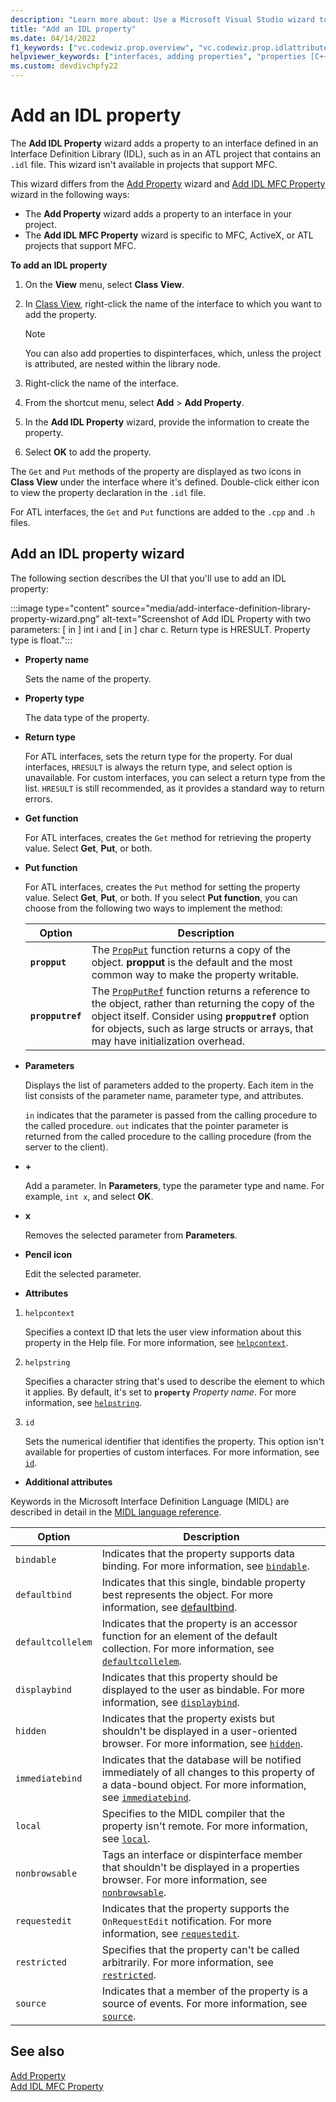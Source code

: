 ```yaml
---
description: "Learn more about: Use a Microsoft Visual Studio wizard to add an IDL property to an IDL interface in your project"
title: "Add an IDL property"
ms.date: 04/14/2022
f1_keywords: ["vc.codewiz.prop.overview", "vc.codewiz.prop.idlattributes"]
helpviewer_keywords: ["interfaces, adding properties", "properties [C++], adding to interfaces", "names, add property wizard", "IDL attributes", "stock properties, about stock properties", "stock properties"]
ms.custom: devdivchpfy22
---
```

# Add an IDL property

The **Add IDL Property** wizard adds a property to an interface defined in an Interface Definition Library (IDL), such as in an ATL project that contains an `.idl` file. This wizard isn't available in projects that support MFC.

This wizard differs from the [Add Property](adding-a-property-visual-cpp.md) wizard and [Add IDL MFC Property](../mfc/reference/add-interface-definition-library-mfc-property-wizard.md) wizard in the following ways:
- The **Add Property** wizard adds a property to an interface in your project.
- The **Add IDL MFC Property** wizard is specific to MFC, ActiveX, or ATL projects that support MFC.

**To add an IDL property**

1. On the **View** menu, select **Class View**.

1. In [Class View](/visualstudio/ide/viewing-the-structure-of-code), right-click the name of the interface to which you want to add the property.

   > [!NOTE]
   > You can also add properties to dispinterfaces, which, unless the project is attributed, are nested within the library node.

1. Right-click the name of the interface.

1. From the shortcut menu, select **Add** > **Add Property**.

1. In the **Add IDL Property** wizard, provide the information to create the property.

1. Select **OK** to add the property.

The `Get` and `Put` methods of the property are displayed as two icons in **Class View** under the interface where it's defined. Double-click either icon to view the property declaration in the `.idl` file.

For ATL interfaces, the `Get` and `Put` functions are added to the `.cpp` and `.h` files.

## Add an IDL property wizard

The following section describes the UI that you'll use to add an IDL property:

:::image type="content" source="media/add-interface-definition-library-property-wizard.png" alt-text="Screenshot of Add IDL Property with two parameters: [ in ] int i and [ in ] char c. Return type is HRESULT. Property type is float.":::

- **Property name**

  Sets the name of the property.

- **Property type**

  The data type of the property.

- **Return type**

  For ATL interfaces, sets the return type for the property.
  For dual interfaces, `HRESULT` is always the return type, and select option is unavailable.
  For custom interfaces, you can select a return type from the list. `HRESULT` is still recommended, as it provides a standard way to return errors.

- **Get function**

  For ATL interfaces, creates the `Get` method for retrieving the property value. Select **Get**, **Put**, or both.

- **Put function**

  For ATL interfaces, creates the `Put` method for setting the property value. Select **Get**, **Put**, or both. If you select **Put function**, you can choose from the following two ways to implement the method:

  |Option|Description|
  |------------|-----------------|
  |**`propput`**|The [`PropPut`](../windows/attributes/propput.md) function returns a copy of the object. **propput** is the default and the most common way to make the property writable.|
  |**`propputref`**|The [`PropPutRef`](../windows/attributes/propputref.md) function returns a reference to the object, rather than returning the copy of the object itself. Consider using **`propputref`** option for objects, such as large structs or arrays, that may have initialization overhead.|

- **Parameters**

  Displays the list of parameters added to the property. Each item in the list consists of the parameter name, parameter type, and attributes.

  `in` indicates that the parameter is passed from the calling procedure to the called procedure.
  `out` indicates that the pointer parameter is returned from the called procedure to the calling procedure (from the server to the client).

- **+**

  Add a parameter. In **Parameters**, type the parameter type and name. For example, `int x`, and select **OK**.

- **x**

  Removes the selected parameter from **Parameters**.

- **Pencil icon**

  Edit the selected parameter.

- **Attributes**

1. `helpcontext`

    Specifies a context ID that lets the user view information about this property in the Help file. For more information, see [`helpcontext`](/windows/win32/Midl/helpcontext).

1. `helpstring`

    Specifies a character string that's used to describe the element to which it applies. By default, it's set to **`property`**&nbsp;*Property&nbsp;name*. For more information, see [`helpstring`](/windows/win32/Midl/helpstring).

1. `id`

    Sets the numerical identifier that identifies the property. This option isn't available for properties of custom interfaces. For more information, see [`id`](/windows/win32/Midl/id).

- **Additional attributes**

Keywords in the Microsoft Interface Definition Language (MIDL) are described in detail in the [MIDL language reference](/windows/win32/midl/midl-language-reference).

  |Option|Description|
  |------------|-----------------|
  |`bindable`|Indicates that the property supports data binding. For more information, see [`bindable`](/windows/win32/Midl/bindable).|
  |`defaultbind`|Indicates that this single, bindable property best represents the object. For more information, see [defaultbind](/windows/win32/Midl/defaultbind).|
  |`defaultcollelem`|Indicates that the property is an accessor function for an element of the default collection. For more information, see [`defaultcollelem`](/windows/win32/Midl/defaultcollelem).|
  |`displaybind`|Indicates that this property should be displayed to the user as bindable. For more information, see [`displaybind`](/windows/win32/Midl/displaybind).|
  |`hidden`|Indicates that the property exists but shouldn't be displayed in a user-oriented browser. For more information, see [`hidden`](/windows/win32/Midl/hidden).|
  |`immediatebind`|Indicates that the database will be notified immediately of all changes to this property of a data-bound object. For more information, see [`immediatebind`](/windows/win32/Midl/immediatebind).|
  |`local`|Specifies to the MIDL compiler that the property isn't remote. For more information, see [`local`](/windows/win32/Midl/local).|
  |`nonbrowsable`|Tags an interface or dispinterface member that shouldn't be displayed in a properties browser. For more information, see [`nonbrowsable`](/windows/win32/Midl/nonbrowsable).|
  |`requestedit`|Indicates that the property supports the `OnRequestEdit` notification. For more information, see [`requestedit`](/windows/win32/Midl/requestedit).|
  |`restricted`|Specifies that the property can't be called arbitrarily. For more information, see [`restricted`](/windows/win32/Midl/restricted).|
  |`source`|Indicates that a member of the property is a source of events. For more information, see [`source`](/windows/win32/Midl/source).|

## **See also**

[Add Property](adding-a-property-visual-cpp.md)\
[Add IDL MFC Property](../mfc/reference/add-interface-definition-library-mfc-property-wizard.md)
